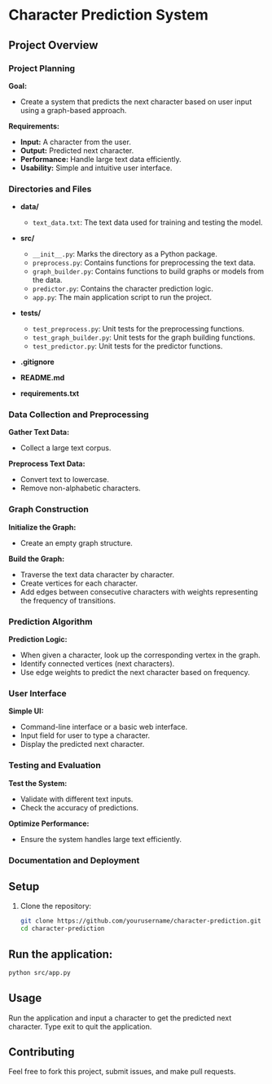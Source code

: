 # Character Prediction System

## Project Overview

### Project Planning

**Goal:**
- Create a system that predicts the next character based on user input using a graph-based approach.

**Requirements:**
- **Input:** A character from the user.
- **Output:** Predicted next character.
- **Performance:** Handle large text data efficiently.
- **Usability:** Simple and intuitive user interface.
  

### Directories and Files

- **data/**
  - `text_data.txt`: The text data used for training and testing the model.

- **src/**
  - `__init__.py`: Marks the directory as a Python package.
  - `preprocess.py`: Contains functions for preprocessing the text data.
  - `graph_builder.py`: Contains functions to build graphs or models from the data.
  - `predictor.py`: Contains the character prediction logic.
  - `app.py`: The main application script to run the project.

- **tests/**
  - `test_preprocess.py`: Unit tests for the preprocessing functions.
  - `test_graph_builder.py`: Unit tests for the graph building functions.
  - `test_predictor.py`: Unit tests for the predictor functions.

- **.gitignore**
  
- **README.md**

- **requirements.txt**

### Data Collection and Preprocessing

**Gather Text Data:**
- Collect a large text corpus.

**Preprocess Text Data:**
- Convert text to lowercase.
- Remove non-alphabetic characters.

### Graph Construction

**Initialize the Graph:**
- Create an empty graph structure.

**Build the Graph:**
- Traverse the text data character by character.
- Create vertices for each character.
- Add edges between consecutive characters with weights representing the frequency of transitions.

### Prediction Algorithm

**Prediction Logic:**
- When given a character, look up the corresponding vertex in the graph.
- Identify connected vertices (next characters).
- Use edge weights to predict the next character based on frequency.

### User Interface

**Simple UI:**
- Command-line interface or a basic web interface.
- Input field for user to type a character.
- Display the predicted next character.

### Testing and Evaluation

**Test the System:**
- Validate with different text inputs.
- Check the accuracy of predictions.

**Optimize Performance:**
- Ensure the system handles large text efficiently.

### Documentation and Deployment


## Setup

1. Clone the repository:
   ```sh
   git clone https://github.com/yourusername/character-prediction.git
   cd character-prediction
   ```
## Run the application:
   ```sh
  python src/app.py
  ```

## Usage
  Run the application and input a character to get the predicted next character.
  Type exit to quit the application.

## Contributing
  Feel free to fork this project, submit issues, and make pull requests.

